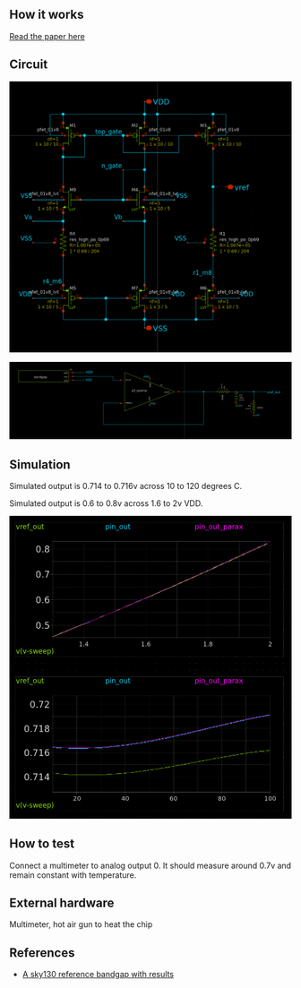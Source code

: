 <!---

This file is used to generate your project datasheet. Please fill in the information below and delete any unused
sections.

You can also include images in this folder and reference them in the markdown. Each image must be less than
512 kb in size, and the combined size of all images must be less than 1 MB.
-->

## How it works

[Read the paper here](http://www.av.it.pt/conftele2009/Papers/16.pdf)

## Circuit

![bandgap circuit](bandgap_circuit.png)

![opamp buffer](bandgap_opamp.png)  

## Simulation

Simulated output is 0.714 to 0.716v across 10 to 120 degrees C.

Simulated output is 0.6 to 0.8v across 1.6 to 2v VDD.

![output](vdd_and_temp_sweep.png)

## How to test

Connect a multimeter to analog output 0. It should measure around 0.7v and remain constant with temperature.

## External hardware

Multimeter, hot air gun to heat the chip

## References

* [A sky130 reference bandgap with results](https://github.com/johnkustin/bandgapReferenceCircuit)
